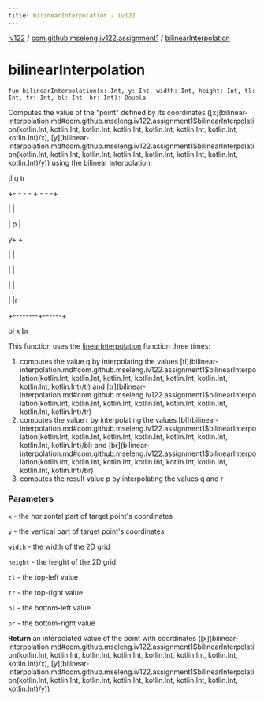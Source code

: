 ```yaml
---
title: bilinearInterpolation - iv122
---
```


[iv122](../index.md) / [com.github.mseleng.iv122.assignment1](index.md) / [bilinearInterpolation](.)

# bilinearInterpolation

`fun bilinearInterpolation(x: Int, y: Int, width: Int, height: Int, tl: Int, tr: Int, bl: Int, br: Int): Double`

Computes the value of the "point" defined by its coordinates ([x](bilinear-interpolation.md#com.github.mseleng.iv122.assignment1$bilinearInterpolation(kotlin.Int, kotlin.Int, kotlin.Int, kotlin.Int, kotlin.Int, kotlin.Int, kotlin.Int, kotlin.Int)/x), [y](bilinear-interpolation.md#com.github.mseleng.iv122.assignment1$bilinearInterpolation(kotlin.Int, kotlin.Int, kotlin.Int, kotlin.Int, kotlin.Int, kotlin.Int, kotlin.Int, kotlin.Int)/y)) using the bilinear interpolation:

tl        q     tr

+- - - - + - - -+

|        |

|          p    |

y+        +

|               |

|        |

|               |

|        |r

+--------+------+

bl       x      br

This function uses the [linearInterpolation](linear-interpolation.md) function three times:

1. computes the value q by interpolating the values [tl](bilinear-interpolation.md#com.github.mseleng.iv122.assignment1$bilinearInterpolation(kotlin.Int, kotlin.Int, kotlin.Int, kotlin.Int, kotlin.Int, kotlin.Int, kotlin.Int, kotlin.Int)/tl) and [tr](bilinear-interpolation.md#com.github.mseleng.iv122.assignment1$bilinearInterpolation(kotlin.Int, kotlin.Int, kotlin.Int, kotlin.Int, kotlin.Int, kotlin.Int, kotlin.Int, kotlin.Int)/tr)
1. computes the value r by interpolating the values [bl](bilinear-interpolation.md#com.github.mseleng.iv122.assignment1$bilinearInterpolation(kotlin.Int, kotlin.Int, kotlin.Int, kotlin.Int, kotlin.Int, kotlin.Int, kotlin.Int, kotlin.Int)/bl) and [br](bilinear-interpolation.md#com.github.mseleng.iv122.assignment1$bilinearInterpolation(kotlin.Int, kotlin.Int, kotlin.Int, kotlin.Int, kotlin.Int, kotlin.Int, kotlin.Int, kotlin.Int)/br)
1. computes the result value p by interpolating the values q and r

### Parameters

`x` - the horizontal part of target point's coordinates

`y` - the vertical part of target point's coordinates

`width` - the width of the 2D grid

`height` - the height of the 2D grid

`tl` - the top-left value

`tr` - the top-right value

`bl` - the bottom-left value

`br` - the bottom-right value

**Return**
an interpolated value of the point with coordinates ([x](bilinear-interpolation.md#com.github.mseleng.iv122.assignment1$bilinearInterpolation(kotlin.Int, kotlin.Int, kotlin.Int, kotlin.Int, kotlin.Int, kotlin.Int, kotlin.Int, kotlin.Int)/x), [y](bilinear-interpolation.md#com.github.mseleng.iv122.assignment1$bilinearInterpolation(kotlin.Int, kotlin.Int, kotlin.Int, kotlin.Int, kotlin.Int, kotlin.Int, kotlin.Int, kotlin.Int)/y))

